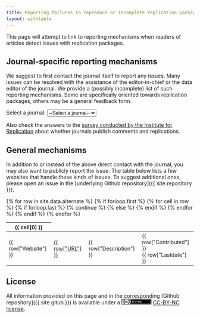 ```yaml
---
title: Reporting failures to reproduce or incomplete replication packages
layout: withtable
---
```


This page will attempt to link to reporting mechanisms when readers of articles detect issues with replication packages. 

## Journal-specific reporting mechanisms

We suggest to first contact the journal itself to report any issues. Many issues can be resolved with the assistance of the editor-in-chief or the data editor of the journal. We provide a (possibly incomplete) list of such reporting mechanisms. Some are specifically oriented towards replication packages, others may be a general feedback form.

<!-- Form to redirect to various journals -->
<!-- constructed from data in reporting.csv -->


<form class="journalselectorform">
  <label for="journalSelector">Select a journal:</label>
  <select id="journalSelector" onchange="redirectToJournal()">
    <option value="none">--Select a journal--</option>
   
  {% for row in site.data.reporting %}
    {% if forloop.first %}
    <!-- values read from config -->
    {% endif %}
   <option value="{{ row["URL"] }}">{{ row["Name"] }}</option>
  {% endfor %}
  </select>
</form>


Also check the answers to the [survey conducted by the Institute for Replication](https://i4replication.org/publishing.html) about whether journals publish comments and replications. 

## General mechanisms

In addition to or instead of the above direct contact with the journal, you may also want to publicly report the issue. The table below lists a few websites that handle these kinds of issues. To suggest additional ones, please open an issue in the [underlying Github repository]({{ site.repository }}).


  <!-- manually constructing table -->
  <!-- Website,URL,Description,Contributor,Lastdate-->
<table class="display">
  {% for row in site.data.alternate %}
    {% if forloop.first %}
    <thead>
    <tr>
      {% for cell in row %}
        {% if forloop.last %}
          {% continue %}
        {% else %}
        <th>{{ cell[0] }}</th>
        {% endif %}
      {% endfor %}
    </tr>
    </thead>
    {% endif %}

  <tr>
    <td> {{ row["Website"] }} </td>
    <td> <a href="{{ row["URL"] }}" alt="Link to Website">{{ row["URL"] }}</a></td>
    <td> {{ row["Description"] }}</td>
    <td class="contributor">{{ row["Contributed"] }}<br/>{{ row["Lastdate"] }}</td>
  </tr>
  {% endfor %}
</table>

## License

All information provided on this page and in the corresponding [Github repository]({{ site.gitub }}) is available under a ![CC-BY-NC](assets/cc-by-nc.png) [CC-BY-NC license](https://creativecommons.org/licenses/by-nc/4.0/).


<script>
  function redirectToJournal() {
    var journal = document.getElementById("journalSelector").value;
    if (journal != "none") {
      window.location = journal;
    }
  }
</script>
